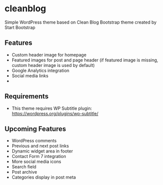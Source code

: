 # cleanblog
Simple WordPress theme based on Clean Blog Bootstrap theme created by Start Bootstrap

## Features
* Custom header image for homepage
* Featured images for post and page header (if featured image is missing, custom header image is used by default)
* Google Analytics integration
* Social media links
* 

## Requirements
* This theme requires WP Subtitle plugin: https://wordpress.org/plugins/wp-subtitle/

## Upcoming Features
* WordPress comments
* Previous and next post links
* Dynamic widget area in footer
* Contact Form 7 integration
* More social media icons
* Search field
* Post archive
* Categories display in post meta

